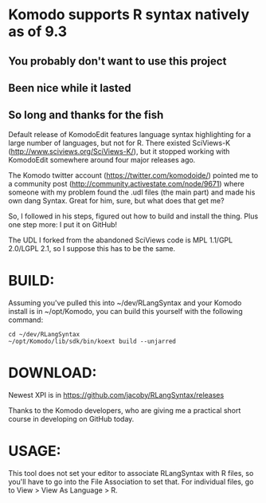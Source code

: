 # Komodo supports R syntax natively as of 9.3

## You probably don't want to use this project

## Been nice while it lasted

## So long and thanks for the fish

Default release of KomodoEdit features language syntax highlighting for a
large number of languages, but not for R. There existed SciViews-K
(http://www.sciviews.org/SciViews-K/), but it stopped working with
KomodoEdit somewhere around four major releases ago.

The Komodo twitter account (https://twitter.com/komodoide/) pointed me to
a community post (http://community.activestate.com/node/9671) where someone
with my problem found the .udl files (the main part) and made his own dang
Syntax. Great for him, sure, but what does that get me?

So, I followed in his steps, figured out how to build and install the thing.
Plus one step more: I put it on GitHub!

The UDL I forked from the abandoned SciViews code is MPL 1.1/GPL 2.0/LGPL 2.1,
so I suppose this has to be the same.

# BUILD:

Assuming you've pulled this into ~/dev/RLangSyntax and your Komodo install is in
~/opt/Komodo, you can build this yourself with the following command:

    cd ~/dev/RLangSyntax
    ~/opt/Komodo/lib/sdk/bin/koext build --unjarred

# DOWNLOAD:

Newest XPI is in https://github.com/jacoby/RLangSyntax/releases

Thanks to the Komodo developers, who are giving me a practical short course in
developing on GitHub today.

# USAGE:

This tool does not set your editor to associate RLangSyntax with R files,
so you'll have to go into the File Association to set that. For individual
files, go to View > View As Language > R.

